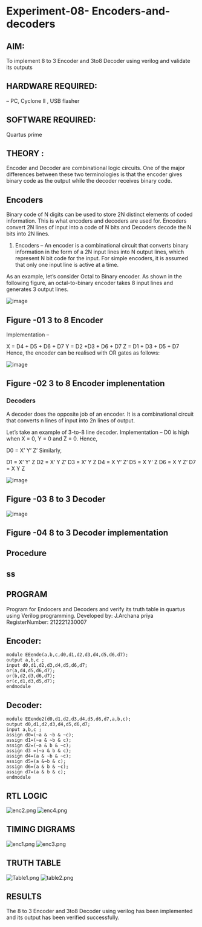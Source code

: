 # Experiment-08- Encoders-and-decoders 
## AIM:
 To implement 8 to 3 Encoder and  3to8 Decoder using verilog and validate its outputs
## HARDWARE REQUIRED:  
– PC, Cyclone II , USB flasher
## SOFTWARE REQUIRED:  
 Quartus prime
## THEORY :
Encoder and Decoder are combinational logic circuits. One of the major differences between these two terminologies is that the encoder gives binary code as the output while the decoder receives binary code.
## Encoders
Binary code of N digits can be used to store 2N distinct elements of coded information. This is what encoders and decoders are used for. Encoders convert 2N lines of input into a code of N bits and Decoders decode the N bits into 2N lines.

1. Encoders –
An encoder is a combinational circuit that converts binary information in the form of a 2N input lines into N output lines, which represent N bit code for the input. For simple encoders, it is assumed that only one input line is active at a time.

As an example, let’s consider Octal to Binary encoder. As shown in the following figure, an octal-to-binary encoder takes 8 input lines and generates 3 output lines.

![image](https://user-images.githubusercontent.com/36288975/171543588-bc0746df-a173-4b35-989e-5fb7d385fe8a.png)
## Figure -01 3 to 8 Encoder 


Implementation –

X = D4 + D5 + D6 + D7
Y = D2 +D3 + D6 + D7
Z = D1 + D3 + D5 + D7 
Hence, the encoder can be realised with OR gates as follows:


![image](https://user-images.githubusercontent.com/36288975/171543740-68403b82-aa93-4c98-9343-f32b14885a2e.png)
## Figure -02 3 to 8 Encoder implenentation 

 ### Decoders 
A decoder does the opposite job of an encoder. It is a combinational circuit that converts n lines of input into 2n lines of output.

Let’s take an example of 3-to-8 line decoder.
Implementation –
D0 is high when X = 0, Y = 0 and Z = 0. Hence,

D0 = X’ Y’ Z’ 
Similarly,

D1 = X’ Y’ Z
D2 = X’ Y Z’
D3 = X’ Y Z
D4 = X Y’ Z’
D5 = X Y’ Z
D6 = X Y Z’
D7 = X Y Z 


![image](https://user-images.githubusercontent.com/36288975/171543978-ee2d0671-2846-40a1-8705-507fd6287a49.png)
## Figure -03 8 to 3 Decoder 



![image](https://user-images.githubusercontent.com/36288975/171543866-5a6eace6-8683-49d7-9c4f-a7cb30ec3035.png)
## Figure -04 8 to 3 Decoder implementation 

## Procedure
## ss



## PROGRAM 
Program for Endocers and Decoders  and verify its truth table in quartus using Verilog programming.
Developed by: J.Archana priya 
RegisterNumber:  212221230007

## Encoder:
```
module EEende(a,b,c,d0,d1,d2,d3,d4,d5,d6,d7);
output a,b,c ;
input d0,d1,d2,d3,d4,d5,d6,d7;
or(a,d4,d5,d6,d7);
or(b,d2,d3,d6,d7);
or(c,d1,d3,d5,d7);
endmodule 
```
## Decoder:
```
module EEende2(d0,d1,d2,d3,d4,d5,d6,d7,a,b,c);
output d0,d1,d2,d3,d4,d5,d6,d7;
input a,b,c ;
assign d0=(~a & ~b & ~c);
assign d1=(~a & ~b & c);
assign d2=(~a & b & ~c);
assign d3 =(~a & b & c);
assign d4=(a & ~b & ~c);
assign d5=(a &~b & c);
assign d6=(a & b & ~c);
assign d7=(a & b & c);
endmodule 

```





## RTL LOGIC  
![enc2.png](./enc2.png)
![enc4.png](./enc4.png)

## TIMING DIGRAMS  
![enc1.png](./enc1.png)
![enc3.png](./enc3.png)

## TRUTH TABLE 
![Table1.png](./Table1.png)
![table2.png](./table2.png)


## RESULTS 
The 8 to 3 Encoder and  3to8 Decoder using verilog
has been implemented and its output has been verified successfully.